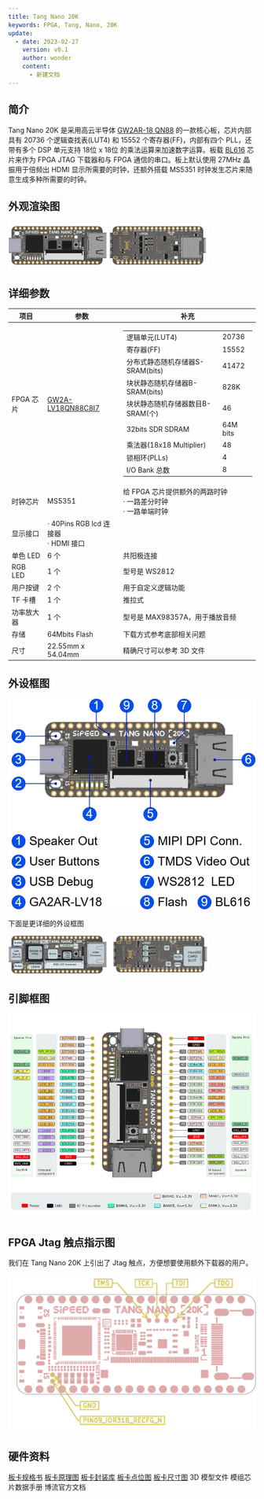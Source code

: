```yaml
---
title: Tang Nano 20K
keywords: FPGA, Tang, Nano, 20K
update:
  - date: 2023-02-27
    version: v0.1
    author: wonder
    content:
      - 新建文档
---
```


## 简介

Tang Nano 20K 是采用高云半导体 [GW2AR-18 QN88](http://www.gowinsemi.com.cn/prod_view.aspx?TypeId=10&FId=t3:10:3&Id=167#GW2AR) 的一款核心板，芯片内部具有 20736 个逻辑查找表(LUT4) 和 15552 个寄存器(FF)，内部有四个 PLL，还带有多个 DSP 单元支持 18位 x 18位 的乘法运算来加速数字运算。板载 [BL616](https://bouffalolab.com/product/?type=detail&id=21) 芯片来作为 FPGA JTAG 下载器和与 FPGA 通信的串口。板上默认使用 27MHz 晶振用于倍频出 HDMI 显示所需要的时钟，还额外搭载 MS5351 时钟发生芯片来随意生成多种所需要的时钟。

## 外观渲染图

<img src="./assets/nano_20k/tang_nano_20k_3920_top.png" width="40%">
<img src="./assets/nano_20k/tang_nano_20k_3920_bot.png" width="40%">

## 详细参数

<table>
    <thead>
    	<tr>
    		<th style="text-align:center">项目</th>
    		<th style="text-align:center">参数</th>
    		<th style="text-align:center">补充</th>
    	</tr>
    </thead>
    <tbody>
    	<tr>
    		<td style="text-align:left">FPGA 芯片</td>
    		<td style="text-align:left"><a href="http://www.gowinsemi.com.cn/prod_view.aspx?TypeId=10&amp;FId=t3:10:3&amp;Id=167#GW2AR">GW2A-LV18QN88C8I7</a>
    		</td>
    		<td style="text-align:left">
    			<table>
    				<tbody>
					<tr>
    					<td>逻辑单元(LUT4)</td>
    					<td>20736</td>
    				</tr>
    				<tr>
    					<td>寄存器(FF)</td>
    					<td>15552</td>
    				</tr>
    				<tr>
    					<td>分布式静态随机存储器S-SRAM(bits)</td>
    					<td>41472</td>
    				</tr>
    				<tr>
    					<td>块状静态随机存储器B-SRAM(bits)</td>
    					<td>828K</td>
    				</tr>
    				<tr>
    					<td>块状静态随机存储器数目B-SRAM(个)</td>
    					<td>46</td>
    				</tr>
    				<tr>
    					<td>32bits SDR SDRAM</td>
    					<td>64M bits</td>
    				</tr>
    				<tr>
    					<td>乘法器(18x18 Multiplier)</td>
    					<td>48</td>
    				</tr>
    				<tr>
    					<td>锁相环(PLLs)</td>
    					<td>4</td>
    				</tr>
    				<tr>
    					<td>I/O Bank 总数</td>
    					<td>8</td>
    				</tr>
    			</tbody></table>
    		</td>
    	</tr>
    	<tr>
    		<td style="text-align:left">时钟芯片</td>
    		<td style="text-align:left">MS5351</td>
    		<td style="text-align:left">给 FPGA 芯片提供额外的两路时钟<br>· 一路差分时钟<br>· 一路单端时钟</td>
    	</tr>
    	<tr>
    		<td style="text-align:left">显示接口</td>
    		<td style="text-align:left">· 40Pins RGB lcd 连接器<br>· HDMI 接口</td>
    		<td style="text-align:left"></td>
    	</tr>
    	<tr>
    		<td style="text-align:left"> 单色 LED </td>
    		<td style="text-align:left"> 6 个 </td>
    		<td style="text-align:left"> 共阳极连接 </td>
    	</tr>
    	<tr>
    		<td style="text-align:left"> RGB LED </td>
    		<td style="text-align:left"> 1 个 </td>
    		<td style="text-align:left"> 型号是 WS2812 </td>
    	</tr>
    	<tr>
    		<td style="text-align:left"> 用户按键 </td>
    		<td style="text-align:left"> 2 个 </td>
    		<td style="text-align:left"> 用于自定义逻辑功能 </td>
    	</tr>
    	<tr>
    		<td style="text-align:left"> TF 卡槽 </td>
    		<td style="text-align:left"> 1 个 </td>
    		<td style="text-align:left"> 推拉式 </td>
    	</tr>
    	<tr>
    		<td style="text-align:left"> 功率放大器 </td>
    		<td style="text-align:left"> 1 个 </td>
    		<td style="text-align:left"> 型号是 MAX98357A，用于播放音频 </td>
    	</tr>
    	<tr>
    		<td style="text-align:left"> 存储 </td>
    		<td style="text-align:left"> 64Mbits Flash </td>
    		<td style="text-align:left"> 下载方式参考底部相关问题 </td>
    	</tr>
    	<tr>
    		<td style="text-align:left"> 尺寸 </td>
    		<td style="text-align:left"> 22.55mm x 54.04mm </td>
    		<td style="text-align:left"> 精确尺寸可以参考 3D 文件 </td>
    	</tr>
    </tbody>
</table>

## 外设框图

![tang_nano_20k_functionalannotation](./assets/nano_20k/tang_nano_20k_functionalannotation.jpg)

下面是更详细的外设框图

<img src="./assets/nano_20k/tang_nano_20k_functionalannotation_top.png" width="40%" alt="tang_nano_20k_functionalannotation_top">
<img src="./assets/nano_20k/tang_nano_20k_functionalannotation_bot.png" width="40%" alt="tang_nano_20k_functionalannotation_bot">

## 引脚框图

![tang_nano_20k_pinlabel](./assets/nano_20k/tang_nano_20k_pinlabel.png)

## FPGA Jtag 触点指示图

我们在 Tang Nano 20K 上引出了 Jtag 触点，方便想要使用额外下载器的用户。

![tang_nano_20k_testpointlannotation](./assets/nano_20k/tang_nano_20k_testpointlannotation.png)

## 硬件资料

[板卡规格书](https://dl.sipeed.com/shareURL/TANG/Nano_20K/1_Datasheet)
[板卡原理图](https://dl.sipeed.com/shareURL/TANG/Nano_20K/2_Schematic)
[板卡封装库]()
[板卡点位图](https://dl.sipeed.com/shareURL/TANG/Nano_20K/3_Bit_number_map)
[板卡尺寸图](https://dl.sipeed.com/shareURL/TANG/Nano_20K/4_Dimensional_drawing)
3D 模型文件
模组芯片数据手册
博流官方文档